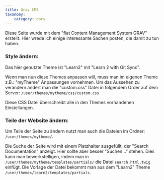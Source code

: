```yaml
---
title: Grav CMS
taxonomy:
    category: docs
---
```


Diese Seite wurde mit dem "flat Content Management System GRAV" erstellt. Hier wrede ich einige interessante Sachen posten, die damit zu tun haben.

### Style ändern:
Das hier genutzte Theme ist "Learn2" mit "Learn 2 with Git Sync".

Wenn man nun diese Themes anpassen will, muss man im eigenen Theme z.B.: "myTheme" Anpassungen vornehmen. Um das Aussehen zu verändern ändert man die "custom.css" Datei in folgendem Order auf dem Server:
`/user/themes/mytheme/css/custom.css`

Diese CSS Datei überschreibt alle in den Themes vorhandenen Einstellungen.

### Teile der Website ändern:
Um Teile der Seite zu ändern nutzt man auch die Dateien im Ordner: `/user/themes/mytheme/`. 

Die Suche der Seite wird mit einem Platzhalter ausgefüllt, der "Search Documentation" anzeigt. Hier sollte aber besser "Suchen..." stehen. Dies kann man bewerkstelligen, indem man in `/user/themes/mytheme/templates/partials/` die Datei `search.html.twig` einfügt. Die Vorlage der Datei bekommt man aus dem "Learn2" Theme `/user/themes/learn2/templates/partials`.
